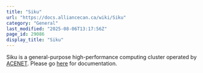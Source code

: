 ```yaml
---
title: "Siku"
url: "https://docs.alliancecan.ca/wiki/Siku"
category: "General"
last_modified: "2025-08-06T13:17:56Z"
page_id: 29086
display_title: "Siku"
---
```


Siku is a general-purpose high-performance computing cluster operated by [ACENET](https://www.ace-net.ca/). Please go [here](https://wiki.ace-net.ca/wiki/Siku) for documentation.
